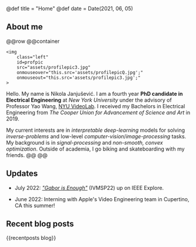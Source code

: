 @def title = "Home"
@def date = Date(2021, 06, 05)


## About me
@@row
@@container
~~~
<img 
    class="left" 
    id=profpic
    src="assets/profilepic3.jpg"
    onmouseover="this.src='assets/profilepicQ.jpg';"
    onmouseout="this.src='assets/profilepic3.jpg';"
>
~~~

Hello. My name is Nikola Janjušević. I am a fourth year **PhD candidate in
Electrical Engineering** at *New York University* under the advisory of
Professor Yao Wang, [NYU VideoLab](https://wp.nyu.edu/videolab/). I
received my Bachelors in Electrical Engineering from *The Cooper Union for Advancement of
Science and Art* in 2019.

My current interests are in *interpretable deep-learning* models for solving
*inverse-problems* and low-level *computer-vision*/*image-processing* tasks. My
background is in *signal-processing* and *non-smooth, convex optimization*.
Outside of academia, I go biking and skateboarding with my friends.
@@
@@

## Updates
* July 2022: [*"Gabor is Enough"*](https://ieeexplore.ieee.org/document/9816313) (IVMSP22) up on IEEE Explore.

* June 2022: Interning with Apple's Video Engineering team in Cupertino, CA this summer!

## Recent blog posts
{{recentposts blog}}


